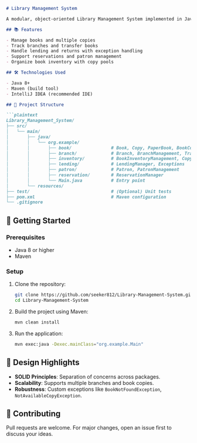 
````markdown
# Library Management System

A modular, object-oriented Library Management System implemented in Java, demonstrating core OOP concepts, SOLID principles, and clean package-based design. This system helps manage books, branches, patrons, lending, reservations, and inventory across multiple library locations.

## 📚 Features

- Manage books and multiple copies
- Track branches and transfer books
- Handle lending and returns with exception handling
- Support reservations and patron management
- Organize book inventory with copy pools

## 🛠️ Technologies Used

- Java 8+
- Maven (build tool)
- IntelliJ IDEA (recommended IDE)

## 📂 Project Structure

```plaintext
Library_Management_System/
├── src/
│   └── main/
│       ├── java/
│       │   └── org.example/
│       │       ├── book/               # Book, Copy, PaperBook, BookCopy
│       │       ├── branch/             # Branch, BranchManagement, TransferManager
│       │       ├── inventory/          # BookInventoryManagement, CopyPool
│       │       ├── lending/            # LendingManager, Exceptions
│       │       ├── patron/             # Patron, PatronManagement
│       │       ├── reservation/        # ReservationManager
│       │       └── Main.java           # Entry point
│       └── resources/
├── test/                               # (Optional) Unit tests
├── pom.xml                             # Maven configuration
└── .gitignore
````

## 🚀 Getting Started

### Prerequisites

* Java 8 or higher
* Maven

### Setup

1. Clone the repository:

   ```bash
   git clone https://github.com/seeker812/Library-Management-System.git
   cd Library-Management-System
   ```

2. Build the project using Maven:

   ```bash
   mvn clean install
   ```

3. Run the application:

   ```bash
   mvn exec:java -Dexec.mainClass="org.example.Main"
   ```

## 🧠 Design Highlights

* **SOLID Principles**: Separation of concerns across packages.
* **Scalability**: Supports multiple branches and book copies.
* **Robustness**: Custom exceptions like `BookNotFoundException`, `NotAvailableCopyException`.

## 🤝 Contributing

Pull requests are welcome. For major changes, open an issue first to discuss your ideas.

